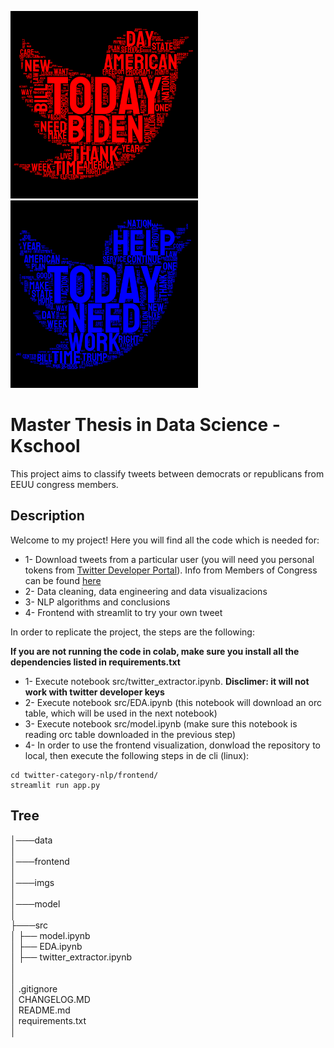 <p float="left">
  <img src="./imgs/rep_wordcloud_black.png" width="300" />
  <img src="./imgs/dem_wordcloud_black.png" width="300" /> 
</p>

# Master Thesis in Data Science - Kschool

This project aims to classify tweets between democrats or republicans from EEUU congress members.

## Description

Welcome to my project! Here you will find all the code which is needed for:  
  * 1- Download tweets from a particular user (you will need you personal tokens from [Twitter Developer Portal](https://developer.twitter.com/en)). Info from Members of Congress can be found [here](https://triagecancer.org/congressional-social-media)
  * 2- Data cleaning, data engineering and data visualizacions
  * 3- NLP algorithms and conclusions  
  * 4- Frontend with streamlit to try your own tweet

In order to replicate the project, the steps are the following:

**If you are not running the code in colab, make sure you install all the dependencies listed in requirements.txt**

* 1- Execute notebook src/twitter_extractor.ipynb. **Disclimer: it will not work with twitter developer keys**
* 2- Execute notebook src/EDA.ipynb (this notebook will download an orc table, which will be used in the next notebook)
* 3- Execute notebook src/model.ipynb (make sure this notebook is reading orc table downloaded in the previous step)
* 4- In order to use the frontend visualization, donwload the repository to local, then execute the following steps in de cli (linux):
```
cd twitter-category-nlp/frontend/
streamlit run app.py
```
  
## Tree
│───data  
│  
│───frontend  
│  
│───imgs  
│  
│───model  
│  
├───src  
│   ├──   model.ipynb  
│   ├── EDA.ipynb  
│   ├── twitter_extractor.ipynb  
│   
│   
│   .gitignore  
│   CHANGELOG.MD  
│   README.md  
│   requirements.txt  
│   
